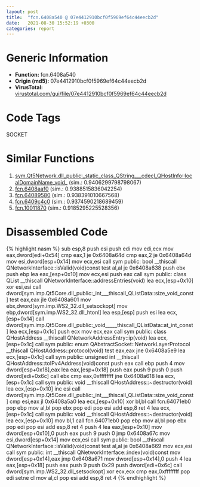 ```yaml
---
layout: post
title:  "fcn.6408a540 @ 07e4412910bcf0f5969ef64c44eecb2d"
date:   2021-08-30 15:52:19 +0300
categories: report
---
```


# Generic Information
- **Function:** fcn.6408a540
- **Origin (md5):** 07e4412910bcf0f5969ef64c44eecb2d
- **VirusTotal:** [virustotal.com/gui/file/07e4412910bcf0f5969ef64c44eecb2d][virustotal_ref]

# Code Tags
<span class="tag" id="SOCKET">SOCKET</span>


# Similar Functions

1. [sym.Qt5Network.dll\_public꞉\_static\_class\_QString\_\_\_cdecl\_QHostInfo꞉꞉localDomainName\_void\_][similar_1_ref] (sim.: 0.9406299798798067)
2. [fcn.6408aaf0][similar_2_ref] (sim.: 0.9388515836042254)
3. [fcn.64089580][similar_3_ref] (sim.: 0.938391010667568)
4. [fcn.6409c4c0][similar_4_ref] (sim.: 0.9374590218689459)
5. [fcn.10011870][similar_5_ref] (sim.: 0.9185295225528356)


# Disassembled Code

{% highlight nasm %}
sub esp,8
push esi
push edi
mov edi,ecx
mov eax,dword[edi+0x54]
cmp eax,1
je 0x6408a64d
cmp eax,2
je 0x6408a64d
mov esi,dword[esp+0x14]
mov ecx,esi
call sym public: bool __thiscall QNetworkInterface::isValid(void)const
test al,al
je 0x6408a638
push ebx
push ebp
lea eax,[esp+0x10]
mov ecx,esi
push eax
call sym public: class QList<class QNetworkAddressEntry> __thiscall QNetworkInterface::addressEntries(void)
lea ecx,[esp+0x10]
xor esi,esi
call dword[sym.imp.Qt5Core.dll_public:_int___thiscall_QListData::size_void_const]
test eax,eax
jle 0x6408a601
mov ebx,dword[sym.imp.WS2_32.dll_setsockopt]
mov ebp,dword[sym.imp.WS2_32.dll_htonl]
lea esp,[esp]
push esi
lea ecx,[esp+0x14]
call dword[sym.imp.Qt5Core.dll_public:_void_____thiscall_QListData::at_int_const]
lea ecx,[esp+0x1c]
push ecx
mov ecx,eax
call sym public: class QHostAddress __thiscall QNetworkAddressEntry::ip(void)
lea ecx,[esp+0x1c]
call sym public: enum QAbstractSocket::NetworkLayerProtocol __thiscall QHostAddress::protocol(void)
test eax,eax
jne 0x6408a5e9
lea ecx,[esp+0x1c]
call sym public: unsigned int __thiscall QHostAddress::toIPv4Address(void)const
push eax
call ebp
push 4
mov dword[esp+0x18],eax
lea eax,[esp+0x18]
push eax
push 9
push 0
push dword[edi+0x6c]
call ebx
cmp eax,0xffffffff
jne 0x6408a618
lea ecx,[esp+0x1c]
call sym public: void __thiscall QHostAddress::~destructor(void)
lea ecx,[esp+0x10]
inc esi
call dword[sym.imp.Qt5Core.dll_public:_int___thiscall_QListData::size_void_const]
cmp esi,eax
jl 0x6408a5a0
lea ecx,[esp+0x10]
xor bl,bl
call fcn.64071eb0
pop ebp
mov al,bl
pop ebx
pop edi
pop esi
add esp,8
ret 4
lea ecx,[esp+0x1c]
call sym public: void __thiscall QHostAddress::~destructor(void)
lea ecx,[esp+0x10]
mov bl,1
call fcn.64071eb0
pop ebp
mov al,bl
pop ebx
pop edi
pop esi
add esp,8
ret 4
push 4
lea eax,[esp+0x10]
mov dword[esp+0x10],0
push eax
push 9
push 0
jmp 0x6408a67c
mov esi,dword[esp+0x14]
mov ecx,esi
call sym public: bool __thiscall QNetworkInterface::isValid(void)const
test al,al
je 0x6408a669
mov ecx,esi
call sym public: int __thiscall QNetworkInterface::index(void)const
mov dword[esp+0x14],eax
jmp 0x6408a671
mov dword[esp+0x14],0
push 4
lea eax,[esp+0x18]
push eax
push 9
push 0x29
push dword[edi+0x6c]
call dword[sym.imp.WS2_32.dll_setsockopt]
xor ecx,ecx
cmp eax,0xffffffff
pop edi
setne cl
mov al,cl
pop esi
add esp,8
ret 4
{% endhighlight %}


[similar_1_ref]: /report/sym.Qt5Network.dll_public꞉_static_class_QString___cdecl_QHostInfo꞉꞉localDomainName_void_@07e4412910bcf0f5969ef64c44eecb2d
[similar_2_ref]: /report/fcn.6408aaf0@07e4412910bcf0f5969ef64c44eecb2d
[similar_3_ref]: /report/fcn.64089580@07e4412910bcf0f5969ef64c44eecb2d
[similar_4_ref]: /report/fcn.6409c4c0@07e4412910bcf0f5969ef64c44eecb2d
[similar_5_ref]: /report/fcn.10011870@4c3818fdf32d89a09257dbc9d3e142ea
[virustotal_ref]: https://www.virustotal.com/gui/file/07e4412910bcf0f5969ef64c44eecb2d